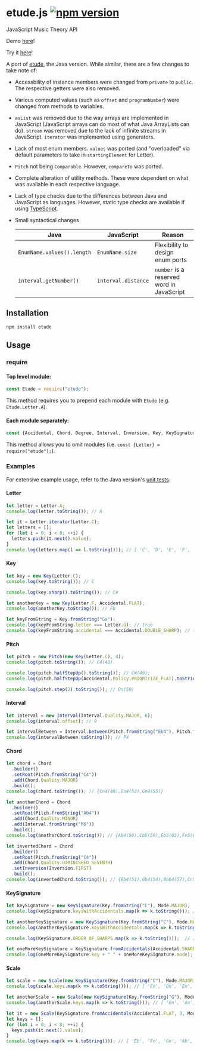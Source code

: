 # etude.js [![npm version](https://badge.fury.io/js/etude.svg)](https://badge.fury.io/js/etude)
JavaScript Music Theory API

Demo [here](https://andrewthehan.github.io/etude-demo/)!

Try it [here](https://tonicdev.com/npm/etude)!

A port of [etude](https://github.com/andrewthehan/etude), the Java version. While similar, there are a few changes to take note of:
- Accessbility of instance members were changed from `private` to `public`. The respective getters were also removed.
- Various computed values (such as `offset` and `programNumber`) were changed from methods to variables.
- `asList` was removed due to the way arrays are implemented in JavaScript (JavaScript arrays can do most of what Java ArrayLists can do). `stream` was removed due to the lack of infinite streams in JavaScript. `iterator` was implemented using generators.
- Lack of most enum members. `values` was ported (and "overloaded" via default parameters to take in `startingElement` for Letter).
- `Pitch` not being `Comparable`. However, `compareTo` was ported.
- Complete alteration of utility methods. These were dependent on what was available in each respective language.
- Lack of type checks due to the differences between Java and JavaScript as languages. However, static type checks are available if using [TypeScript](https://www.typescriptlang.org/).
- Small syntactical changes

  | Java                        | JavaScript         | Reason                                    |
  |-----------------------------|--------------------|-------------------------------------------|
  | `EnumName.values().length`  | `EnumName.size`    | Flexibility to design enum ports          |
  | `interval.getNumber()`      | `interval.distance`| `number` is a reserved word in JavaScript |

## Installation
```
npm install etude
```

## Usage
### require
#### Top level module:
```javascript
const Etude = require("etude");
```
This method requires you to prepend each module with `Etude` (e.g. `Etude.Letter.A`).

#### Each module separately:
```javascript
const {Accidental, Chord, Degree, Interval, Inversion, Key, KeySignature, Letter, Mode, MusicConstants, Pitch, Scale} = require("etude");
```
This method allows you to omit modules (i.e. `const {Letter} = require("etude");`).

### Examples
For extensive example usage, refer to the Java version's [unit tests](https://github.com/andrewthehan/etude/tree/master/src/test/java/tests).

#### Letter
```javascript
let letter = Letter.A;
console.log(letter.toString()); // A

let it = Letter.iterator(Letter.C);
let letters = [];
for (let i = 0; i < 8; ++i) {
  letters.push(it.next().value);
}
console.log(letters.map(l => l.toString())); // [ 'C', 'D', 'E', 'F', 'G', 'A', 'B', 'C' ]
```

#### Key
```javascript
let key = new Key(Letter.C);
console.log(key.toString()); // C

console.log(key.sharp().toString()); // C#

let anotherKey = new Key(Letter.F, Accidental.FLAT);
console.log(anotherKey.toString()); // Fb

let keyFromString = Key.fromString("Gx");
console.log(keyFromString.letter === Letter.G); // true
console.log(keyFromString.accidental === Accidental.DOUBLE_SHARP); // true
```

#### Pitch
```javascript
let pitch = new Pitch(new Key(Letter.C), 4);
console.log(pitch.toString()); // C4(48)

console.log(pitch.halfStepUp().toString()); // C#(49);
console.log(pitch.halfStepUp(Accidental.Policy.PRIORITIZE_FLAT).toString()); // Db(49)

console.log(pitch.step(2).toString()); // Dn(50)
```

#### Interval
```javascript
let interval = new Interval(Interval.Quality.MAJOR, 6);
console.log(interval.offset); // 9

let intervalBetween = Interval.between(Pitch.fromString("Eb4"), Pitch.fromString("Ab4"));
console.log(intervalBetween.toString()); // P4
```

#### Chord
```javascript
let chord = Chord
  .builder()
  .setRoot(Pitch.fromString("C4"))
  .add(Chord.Quality.MAJOR)
  .build();
console.log(chord.toString()); // {Cn4(48),En4(52),Gn4(55)}

let anotherChord = Chord
  .builder()
  .setRoot(Pitch.fromString("Ab4"))
  .add(Chord.Quality.MINOR)
  .add(Interval.fromString("M6"))
  .build();
console.log(anotherChord.toString()); // {Ab4(56),Cb5(59),Eb5(63),Fn5(65)}

let invertedChord = Chord
  .builder()
  .setRoot(Pitch.fromString("C4"))
  .add(Chord.Quality.DIMINISHED_SEVENTH)
  .setInversion(Inversion.FIRST)
  .build();
console.log(invertedChord.toString()); // {Eb4(51),Gb4(54),Bbb4(57),Cn5(60)}
```

#### KeySignature
```javascript
let keySignature = new KeySignature(Key.fromString("C"), Mode.MAJOR);
console.log(keySignature.keysWithAccidentals.map(k => k.toString())); // []

let anotherKeySignature = new KeySignature(Key.fromString("C"), Mode.NATURAL_MINOR);
console.log(anotherKeySignature.keysWithAccidentals.map(k => k.toString())); // [ 'Bb', 'Eb', 'Ab' ]

console.log(KeySignature.ORDER_OF_SHARPS.map(k => k.toString()));  // [ 'F', 'C', 'G', 'D', 'A', 'E', 'B' ]

let oneMoreKeySignature = KeySignature.fromAccidentals(Accidental.SHARP, 3, Mode.MAJOR);
console.log(oneMoreKeySignature.key + " " + oneMoreKeySignature.mode); // A MAJOR
```

#### Scale
```javascript
let scale = new Scale(new KeySignature(Key.fromString("C"), Mode.MAJOR));
console.log(scale.keys.map(k => k.toString())); // [ 'Cn', 'Dn', 'En', 'Fn', 'Gn', 'An', 'Bn' ]

let anotherScale = new Scale(new KeySignature(Key.fromString("G"), Mode.HARMONIC_MINOR));
console.log(anotherScale.keys.map(k => k.toString())); // [ 'Gn', 'An', 'Bb', 'Cn', 'Dn', 'Eb', 'F#' ]

let it = new Scale(KeySignature.fromAccidentals(Accidental.FLAT, 3, Mode.MAJOR)).iterator();
let keys = [];
for (let i = 0; i < 8; ++i) {
  keys.push(it.next().value);
}
console.log(keys.map(k => k.toString())); // [ 'Eb', 'Fn', 'Gn', 'Ab', 'Bb', 'Cn', 'Dn', 'Eb' ]
```
